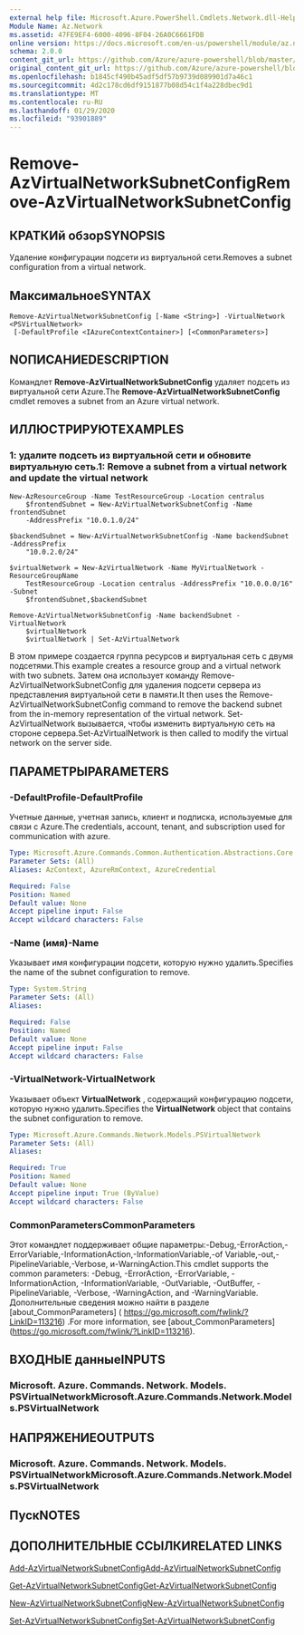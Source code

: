 ```yaml
---
external help file: Microsoft.Azure.PowerShell.Cmdlets.Network.dll-Help.xml
Module Name: Az.Network
ms.assetid: 47FE9EF4-6000-4096-8F04-26A0C6661FDB
online version: https://docs.microsoft.com/en-us/powershell/module/az.network/remove-azvirtualnetworksubnetconfig
schema: 2.0.0
content_git_url: https://github.com/Azure/azure-powershell/blob/master/src/Network/Network/help/Remove-AzVirtualNetworkSubnetConfig.md
original_content_git_url: https://github.com/Azure/azure-powershell/blob/master/src/Network/Network/help/Remove-AzVirtualNetworkSubnetConfig.md
ms.openlocfilehash: b1845cf490b45adf5df57b9739d089901d7a46c1
ms.sourcegitcommit: 4d2c178cd6df9151877b08d54c1f4a228dbec9d1
ms.translationtype: MT
ms.contentlocale: ru-RU
ms.lasthandoff: 01/29/2020
ms.locfileid: "93901889"
---
```

# <span data-ttu-id="d2d91-101">Remove-AzVirtualNetworkSubnetConfig</span><span class="sxs-lookup"><span data-stu-id="d2d91-101">Remove-AzVirtualNetworkSubnetConfig</span></span>

## <span data-ttu-id="d2d91-102">КРАТКИй обзор</span><span class="sxs-lookup"><span data-stu-id="d2d91-102">SYNOPSIS</span></span>
<span data-ttu-id="d2d91-103">Удаление конфигурации подсети из виртуальной сети.</span><span class="sxs-lookup"><span data-stu-id="d2d91-103">Removes a subnet configuration from a virtual network.</span></span>

## <span data-ttu-id="d2d91-104">Максимальное</span><span class="sxs-lookup"><span data-stu-id="d2d91-104">SYNTAX</span></span>

```
Remove-AzVirtualNetworkSubnetConfig [-Name <String>] -VirtualNetwork <PSVirtualNetwork>
 [-DefaultProfile <IAzureContextContainer>] [<CommonParameters>]
```

## <span data-ttu-id="d2d91-105">NОПИСАНИЕ</span><span class="sxs-lookup"><span data-stu-id="d2d91-105">DESCRIPTION</span></span>
<span data-ttu-id="d2d91-106">Командлет **Remove-AzVirtualNetworkSubnetConfig** удаляет подсеть из виртуальной сети Azure.</span><span class="sxs-lookup"><span data-stu-id="d2d91-106">The **Remove-AzVirtualNetworkSubnetConfig** cmdlet removes a subnet from an Azure virtual network.</span></span>

## <span data-ttu-id="d2d91-107">ИЛЛЮСТРИРУЮТ</span><span class="sxs-lookup"><span data-stu-id="d2d91-107">EXAMPLES</span></span>

### <span data-ttu-id="d2d91-108">1: удалите подсеть из виртуальной сети и обновите виртуальную сеть.</span><span class="sxs-lookup"><span data-stu-id="d2d91-108">1: Remove a subnet from a virtual network and update the virtual network</span></span>
```
New-AzResourceGroup -Name TestResourceGroup -Location centralus
    $frontendSubnet = New-AzVirtualNetworkSubnetConfig -Name frontendSubnet 
    -AddressPrefix "10.0.1.0/24"

$backendSubnet = New-AzVirtualNetworkSubnetConfig -Name backendSubnet -AddressPrefix 
    "10.0.2.0/24"

$virtualNetwork = New-AzVirtualNetwork -Name MyVirtualNetwork -ResourceGroupName 
    TestResourceGroup -Location centralus -AddressPrefix "10.0.0.0/16" -Subnet 
    $frontendSubnet,$backendSubnet

Remove-AzVirtualNetworkSubnetConfig -Name backendSubnet -VirtualNetwork 
    $virtualNetwork
    $virtualNetwork | Set-AzVirtualNetwork
```

<span data-ttu-id="d2d91-109">В этом примере создается группа ресурсов и виртуальная сеть с двумя подсетями.</span><span class="sxs-lookup"><span data-stu-id="d2d91-109">This example creates a resource group and a virtual network with two subnets.</span></span> <span data-ttu-id="d2d91-110">Затем она использует команду Remove-AzVirtualNetworkSubnetConfig для удаления подсети сервера из представления виртуальной сети в памяти.</span><span class="sxs-lookup"><span data-stu-id="d2d91-110">It then uses the Remove-AzVirtualNetworkSubnetConfig command to remove the backend subnet from the in-memory representation of the virtual network.</span></span> <span data-ttu-id="d2d91-111">Set-AzVirtualNetwork вызывается, чтобы изменить виртуальную сеть на стороне сервера.</span><span class="sxs-lookup"><span data-stu-id="d2d91-111">Set-AzVirtualNetwork is then called to modify the virtual network on the server side.</span></span>

## <span data-ttu-id="d2d91-112">ПАРАМЕТРЫ</span><span class="sxs-lookup"><span data-stu-id="d2d91-112">PARAMETERS</span></span>

### <span data-ttu-id="d2d91-113">-DefaultProfile</span><span class="sxs-lookup"><span data-stu-id="d2d91-113">-DefaultProfile</span></span>
<span data-ttu-id="d2d91-114">Учетные данные, учетная запись, клиент и подписка, используемые для связи с Azure.</span><span class="sxs-lookup"><span data-stu-id="d2d91-114">The credentials, account, tenant, and subscription used for communication with azure.</span></span>

```yaml
Type: Microsoft.Azure.Commands.Common.Authentication.Abstractions.Core.IAzureContextContainer
Parameter Sets: (All)
Aliases: AzContext, AzureRmContext, AzureCredential

Required: False
Position: Named
Default value: None
Accept pipeline input: False
Accept wildcard characters: False
```

### <span data-ttu-id="d2d91-115">-Name (имя)</span><span class="sxs-lookup"><span data-stu-id="d2d91-115">-Name</span></span>
<span data-ttu-id="d2d91-116">Указывает имя конфигурации подсети, которую нужно удалить.</span><span class="sxs-lookup"><span data-stu-id="d2d91-116">Specifies the name of the subnet configuration to remove.</span></span>

```yaml
Type: System.String
Parameter Sets: (All)
Aliases:

Required: False
Position: Named
Default value: None
Accept pipeline input: False
Accept wildcard characters: False
```

### <span data-ttu-id="d2d91-117">-VirtualNetwork</span><span class="sxs-lookup"><span data-stu-id="d2d91-117">-VirtualNetwork</span></span>
<span data-ttu-id="d2d91-118">Указывает объект **VirtualNetwork** , содержащий конфигурацию подсети, которую нужно удалить.</span><span class="sxs-lookup"><span data-stu-id="d2d91-118">Specifies the **VirtualNetwork** object that contains the subnet configuration to remove.</span></span>

```yaml
Type: Microsoft.Azure.Commands.Network.Models.PSVirtualNetwork
Parameter Sets: (All)
Aliases:

Required: True
Position: Named
Default value: None
Accept pipeline input: True (ByValue)
Accept wildcard characters: False
```

### <span data-ttu-id="d2d91-119">CommonParameters</span><span class="sxs-lookup"><span data-stu-id="d2d91-119">CommonParameters</span></span>
<span data-ttu-id="d2d91-120">Этот командлет поддерживает общие параметры:-Debug,-ErrorAction,-ErrorVariable,-InformationAction,-InformationVariable,-of Variable,-out,-PipelineVariable,-Verbose, и-WarningAction.</span><span class="sxs-lookup"><span data-stu-id="d2d91-120">This cmdlet supports the common parameters: -Debug, -ErrorAction, -ErrorVariable, -InformationAction, -InformationVariable, -OutVariable, -OutBuffer, -PipelineVariable, -Verbose, -WarningAction, and -WarningVariable.</span></span> <span data-ttu-id="d2d91-121">Дополнительные сведения можно найти в разделе [about_CommonParameters] ( https://go.microsoft.com/fwlink/?LinkID=113216) .</span><span class="sxs-lookup"><span data-stu-id="d2d91-121">For more information, see [about_CommonParameters] (https://go.microsoft.com/fwlink/?LinkID=113216).</span></span>

## <span data-ttu-id="d2d91-122">ВХОДНЫЕ данные</span><span class="sxs-lookup"><span data-stu-id="d2d91-122">INPUTS</span></span>

### <span data-ttu-id="d2d91-123">Microsoft. Azure. Commands. Network. Models. PSVirtualNetwork</span><span class="sxs-lookup"><span data-stu-id="d2d91-123">Microsoft.Azure.Commands.Network.Models.PSVirtualNetwork</span></span>

## <span data-ttu-id="d2d91-124">НАПРЯЖЕНИЕ</span><span class="sxs-lookup"><span data-stu-id="d2d91-124">OUTPUTS</span></span>

### <span data-ttu-id="d2d91-125">Microsoft. Azure. Commands. Network. Models. PSVirtualNetwork</span><span class="sxs-lookup"><span data-stu-id="d2d91-125">Microsoft.Azure.Commands.Network.Models.PSVirtualNetwork</span></span>

## <span data-ttu-id="d2d91-126">Пуск</span><span class="sxs-lookup"><span data-stu-id="d2d91-126">NOTES</span></span>

## <span data-ttu-id="d2d91-127">ДОПОЛНИТЕЛЬНЫЕ ССЫЛКИ</span><span class="sxs-lookup"><span data-stu-id="d2d91-127">RELATED LINKS</span></span>

[<span data-ttu-id="d2d91-128">Add-AzVirtualNetworkSubnetConfig</span><span class="sxs-lookup"><span data-stu-id="d2d91-128">Add-AzVirtualNetworkSubnetConfig</span></span>](./Add-AzVirtualNetworkSubnetConfig.md)

[<span data-ttu-id="d2d91-129">Get-AzVirtualNetworkSubnetConfig</span><span class="sxs-lookup"><span data-stu-id="d2d91-129">Get-AzVirtualNetworkSubnetConfig</span></span>](./Get-AzVirtualNetworkSubnetConfig.md)

[<span data-ttu-id="d2d91-130">New-AzVirtualNetworkSubnetConfig</span><span class="sxs-lookup"><span data-stu-id="d2d91-130">New-AzVirtualNetworkSubnetConfig</span></span>](./New-AzVirtualNetworkSubnetConfig.md)

[<span data-ttu-id="d2d91-131">Set-AzVirtualNetworkSubnetConfig</span><span class="sxs-lookup"><span data-stu-id="d2d91-131">Set-AzVirtualNetworkSubnetConfig</span></span>](./Set-AzVirtualNetworkSubnetConfig.md)



